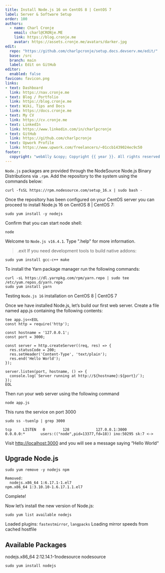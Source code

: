 ```yaml
---
title: Install Node.js 16 on CentOS 8 | CentOS 7
label: Server & Software Setup
order: 100
authors:
  - name: Charl Cronje
    email: charl@CRONje.ME
    link: https://blog.cronje.me
    avatar: https://assets.cronje.me/avatars/darker.jpg
edit:
  repo: "https://github.com/charlpcronje/setup.docs.devserv.me/edit/"
  base: /src
  branch: main
  label: Edit on GitHub
editor:
  enabled: false
favicon: favicon.png
links:
- text: Dashboard
  link: https://nav.cronje.me
- text: Blog / Portfolio
  link: https://blog.cronje.me
- text: Wiki, Tips and Docs 
  link: https://docs.cronje.me
- text: My CV
  link: https://cv.cronje.me
- text: LinkedIn
  link: https://www.linkedin.com/in/charlpcronje
- text: GitHub
  link: https://github.com/charlpcronje
- text: Upwork Profile
  link: https://www.upwork.com/freelancers/~01ccb1439024ec9c50
footer:
  copyright: "webAlly &copy; Copyright {{ year }}. All rights reserved."
---
```

<script type="text/javascript">(function(w,s){var e=document.createElement("script");e.type="text/javascript";e.async=true;e.src="https://cdn.pagesense.io/js/webally/f2527eebee974243853bcd47b32631f4.js";var x=document.getElementsByTagName("script")[0];x.parentNode.insertBefore(e,x);})(window,"script");</script>


`Node.js` packages are provided through the NodeSource Node.js Binary Distributions via `.rpm`. Add the repository to the system using the commands below:

```shell
curl -fsSL https://rpm.nodesource.com/setup_16.x | sudo bash -
```

Once the repository has been configured on your CentOS server you can proceed to install Node.js 16 on CentOS 8 | CentOS 7:

```shell
sudo yum install -y nodejs
```

Confirm that you can start node shell:

```shell
node
```

Welcome to `Node.js v16.4.1`.
Type ".help" for more information.
> .exit
If you need development tools to build native addons:

```shell
sudo yum install gcc-c++ make
```

To install the Yarn package manager run the following commands:

```shell
curl -sL https://dl.yarnpkg.com/rpm/yarn.repo | sudo tee /etc/yum.repos.d/yarn.repo
sudo yum install yarn
```

Testing `Node.js 16` installation on CentOS 8 | CentOS 7

Once we have installed Node.js, let’s build our first web server. Create a file named app.js containing the following contents:

```shell
tee app.js<<EOL
const http = require('http');

const hostname = '127.0.0.1';
const port = 3000;

const server = http.createServer((req, res) => {
  res.statusCode = 200;
  res.setHeader('Content-Type', 'text/plain');
  res.end('Hello World');
});

server.listen(port, hostname, () => {
  console.log(`Server running at http://${hostname}:${port}/`);
});
EOL
```

Then run your web server using the following command

```shell
node app.js
```

This runs the service on port 3000

```shell
sudo ss -tuenlp | grep 3000

tcp     LISTEN   0        128            127.0.0.1:3000          0.0.0.0:*       users:(("node",pid=13377,fd=18)) ino:50295 sk:7 <->
```

 Visit [http://localhost:3000](http://localhost:3000) and you will see a message saying “Hello World“

## Upgrade Node.js

```shell
sudo yum remove -y nodejs npm
```

```shell
Removed:
  nodejs.x86_64 1:6.17.1-1.el7                                   npm.x86_64 1:3.10.10-1.6.17.1.1.el7
```

Complete!

Now let’s install the new version of Node.js:

```shell
sudo yum list available nodejs
```

Loaded plugins: `fastestmirror`, `langpacks`
Loading mirror speeds from cached hostfile

## Available Packages

nodejs.x86_64 2:12.14.1-1nodesource nodesource

```shell
sudo yum install nodejs
```
